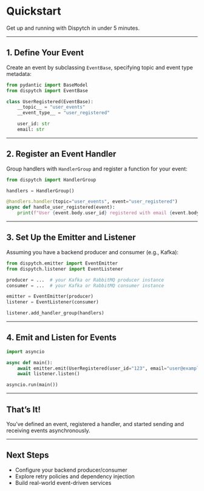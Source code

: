 # Quickstart

Get up and running with Dispytch in under 5 minutes.

---

## 1. Define Your Event

Create an event by subclassing `EventBase`, specifying topic and event type metadata:

```python
from pydantic import BaseModel
from dispytch import EventBase

class UserRegistered(EventBase):
    __topic__ = "user_events"
    __event_type__ = "user_registered"

    user_id: str
    email: str
```

---

## 2. Register an Event Handler

Group handlers with `HandlerGroup` and register a function for your event:

```python
from dispytch import HandlerGroup

handlers = HandlerGroup()

@handlers.handler(topic="user_events", event="user_registered")
async def handle_user_registered(event):
    print(f"User {event.body.user_id} registered with email {event.body.email}")
```

---

## 3. Set Up the Emitter and Listener

Assuming you have a backend producer and consumer (e.g., Kafka):

```python
from dispytch.emitter import EventEmitter
from dispytch.listener import EventListener

producer = ...  # your Kafka or RabbitMQ producer instance
consumer = ...  # your Kafka or RabbitMQ consumer instance

emitter = EventEmitter(producer)
listener = EventListener(consumer)

listener.add_handler_group(handlers)
```

---

## 4. Emit and Listen for Events

```python
import asyncio

async def main():
    await emitter.emit(UserRegistered(user_id="123", email="user@example.com"))
    await listener.listen()

asyncio.run(main())
```

---

## That’s It!

You’ve defined an event, registered a handler, and started sending and receiving events asynchronously.

---

## Next Steps

* Configure your backend producer/consumer
* Explore retry policies and dependency injection
* Build real-world event-driven services
